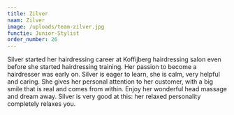 ```yaml
---
title: Zilver
naam: Zilver
image: /uploads/team-zilver.jpg
functie: Junior-Stylist
order_number: 26
---
```


Silver started her hairdressing career at Koffijberg hairdressing salon even before she started hairdressing training. Her passion to become a hairdresser was early on. Silver is eager to learn, she is calm, very helpful and caring. She gives her personal attention to her customer, with a big smile that is real and comes from within. Enjoy her wonderful head massage and dream away. Silver is very good at this: her relaxed personality completely relaxes you.